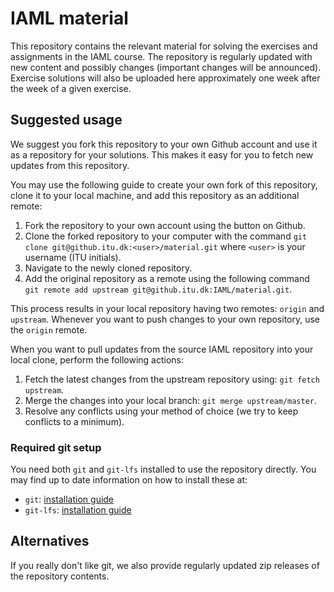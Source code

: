 # IAML material
This repository contains the relevant material for solving the exercises and assignments in the IAML course. 
The repository is regularly updated with new content and possibly changes (important changes will be announced). 
Exercise solutions will also be uploaded here approximately one week after the week of a given exercise.

## Suggested usage
We suggest you fork this repository to your own Github account and use it as a repository for your solutions. This makes it easy for you to fetch new updates from this repository.

You may use the following guide to create your own fork of this repository, clone it to your local machine, and add this repository as an additional remote:

1. Fork the repository to your own account using the button on Github.
2. Clone the forked repository to your computer with the command `git clone git@github.itu.dk:<user>/material.git` where `<user>` is your username (ITU initials).
3. Navigate to the newly cloned repository.
4. Add the original repository as a remote using the following command `git remote add upstream git@github.itu.dk:IAML/material.git`. 

This process results in your local repository having two remotes: `origin` and `upstream`. Whenever you want to push changes to your own repository, use the `origin` remote.

When you want to pull updates from the source IAML repository into your local clone, perform the following actions:

1. Fetch the latest changes from the upstream repository using: `git fetch upstream`.
2. Merge the changes into your local branch: `git merge upstream/master`.
3. Resolve any conflicts using your method of choice (we try to keep conflicts to a minimum).

### Required git setup
You need both `git` and `git-lfs` installed to use the repository directly. You may find up to date information on how to install these at:
* `git`: [installation guide](https://git-scm.com/book/en/v2/Getting-Started-Installing-Git)
* `git-lfs`: [installation guide](https://git-lfs.github.com/)

## Alternatives
If you really don't like git, we also provide regularly updated zip releases of the repository contents. 